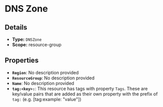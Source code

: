# DNS Zone

## Details

- **Type:** `DNSZone`
- **Scope:** resource-group

## Properties

- **`Region`**: No description provided
- **`ResourceGroup`**: No description provided
- **`Name`**: No description provided
- **`tag:<key>:`**: This resource has tags with property `Tags`. These are key/value pairs that are
	added as their own property with the prefix of `tag:` (e.g. [tag:example: "value"]) 
